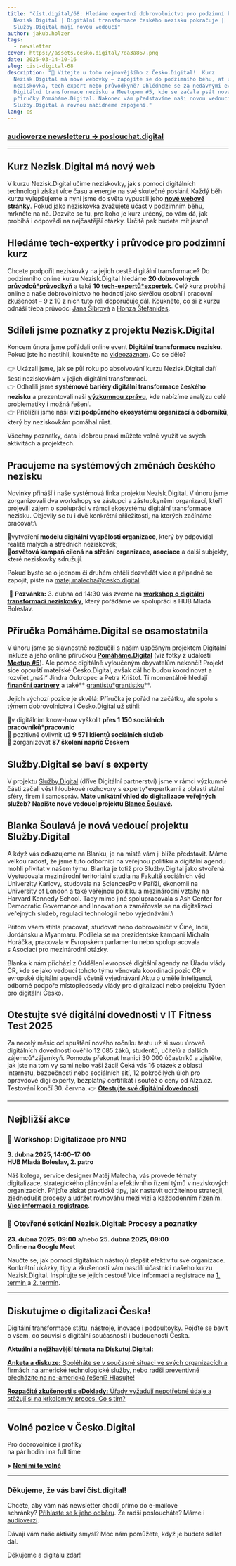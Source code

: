 ```yaml
---
title: "číst.digital/68: Hledáme expertní dobrovolnictvo pro podzimní kurz
  Nezisk.Digital | Digitální transformace českého nezisku pokračuje |
  Služby.Digital mají novou vedoucí"
author: jakub.holzer
tags:
  - newsletter
cover: https://assets.cesko.digital/7da3a867.png
date: 2025-03-14-10-16
slug: cist-digital-68
description: "👋 Vítejte u toho nejnovějšího z Česko.Digital!  Kurz
  Nezisk.Digital má nové webovky – zapojíte se do podzimního běhu, ať už jako
  neziskovka, tech-expert nebo průvodkyně? Ohlédneme se za nedávnými eventy
  Digitální transformace nezisku a Meetupem #5, kde se začala psát nová etapa
  příručky Pomáháme.Digital. Nakonec vám představíme naši novou vedoucí projektu
  Služby.Digital a rovnou nabídneme zapojení."
lang: cs
---
```

### [audioverze newsletteru → poslouchat.digital](https://poslouchat.digital)

- - -

## Kurz Nezisk.Digital má nový web

V kurzu Nezisk.Digital učíme neziskovky, jak s pomocí digitálních technologií získat více času a energie na své skutečné poslání. Každý běh kurzu vylepšujeme a nyní jsme do světa vypustili jeho **[nové webové stránky](https://nezisk.digital)**. Pokud jako neziskovka zvažujete účast v podzimním běhu, mrkněte na ně. Dozvíte se tu, pro koho je kurz určený, co vám dá, jak probíhá i odpovědi na nejčastější otázky. Určitě pak budete mít jasno!

## Hledáme tech-expertky i průvodce pro podzimní kurz

Chcete podpořit neziskovky na jejich cestě digitální transformace? Do podzimního online kurzu Nezisk.Digital hledáme **20 dobrovolných [průvodců*průvodkyň](https://app.cesko.digital/opportunities/recP8PO9DhSXwERTr)** a také **10 [tech-expertů*expertek](https://app.cesko.digital/opportunities/recGLCcg5xF0wsi5e)**. Celý kurz probíhá online a naše dobrovolnictvo ho hodnotí jako skvělou osobní i pracovní zkušenost – 9 z 10 z nich 
tuto roli doporučuje dál. Koukněte, co si z kurzu odnáší třeba průvodci [Jana Šibrová](https://www.linkedin.com/feed/update/urn:li:activity:7251544551423635456) a [Honza Štefanides](https://www.linkedin.com/feed/update/urn:li:activity:7271825856623251456).

## Sdíleli jsme poznatky z projektu Nezisk.Digital

Koncem února jsme pořádali online event **Digitální transformace nezisku**. Pokud jste ho nestihli, koukněte na [videozáznam](https://youtu.be/kb_TMSB07Hc). Co se dělo?

👉 Ukázali jsme, jak se půl roku po absolvování kurzu Nezisk.Digital daří šesti neziskovkám v jejich digitální transformaci.\
👉 Odhalili jsme **systémové bariéry digitální transformace českého nezisku** a prezentovali naši **[výzkumnou zprávu](https://blog.cesko.digital/2025/02/nezisk-digital-vyzkumna-zprava)**, kde nabízíme analýzu celé problematiky i možná řešení.\
👉 Přiblížili jsme naši **vizi podpůrného ekosystému organizací a odborníků**, který by neziskovkám pomáhal růst.

Všechny poznatky, data i dobrou praxi můžete volně využít ve svých aktivitách a projektech. 

## Pracujeme na systémových změnách českého nezisku

Novinky přináší i naše systémová linka projektu Nezisk.Digital. V únoru jsme zorganizovali dva workshopy se zástupci a zástupkyněmi organizací, kteří projevili zájem o spolupráci v rámci ekosystému digitální transformace nezisku. Objevily se tu i dvě konkrétní příležitosti, na kterých začínáme pracovat:\

🔹vytvoření **modelu digitální vyspělosti organizace**, který by odpovídal realitě malých a středních neziskovek; \
🔹**osvětová kampaň cílená na střešní organizace, asociace** a další subjekty, které neziskovky sdružují. 

Pokud byste se o jednom či druhém chtěli dozvědět více a případně se zapojit, pište na [matej.malecha@cesko.digital](mailto:matej.malecha@cesko.digital).

 📢 **Pozvánka:** 3. dubna od 14:30 vás zveme na **[workshop o digitální transformaci neziskovky](https://hubmb.cz/akce/zdrava-organizace-digitalizova/)**, který pořádáme ve spolupráci s HUB Mladá Boleslav.

## Příručka Pomáháme.Digital se osamostatnila

V únoru jsme se slavnostně rozloučili s naším úspěšným projektem Digitální inkluze a jeho online příručkou **[Pomáháme.Digital](https://www.pomahame.digital/)** (viz fotky z události **[Meetup #5](https://foto.cesko.digital/Meetup-5-digit%C3%A1ln%C3%AD-inkluze)**). Ale pomoc digitálně vyloučeným obyvatelům nekončí!  Projekt sice opouští mateřské Česko.Digital, avšak dál ho budou koordinovat a rozvíjet „naši“ Jindra Oukropec a Petra Krištof. Ti momentálně hledají **[finanční partnery](https://www.pomahame.digital/mod/page/view.php?id=346)** a také** [grantistu*grantistku](https://app.cesko.digital/opportunities/recXTzIuHXir1MqGS)**.  

Jejich výchozí pozice je skvělá: Příručka je pořád na začátku, ale spolu s týmem dobrovolnictva i Česko.Digital už stihli:  

🔹v digitálním know-how vyškolit **přes 1 150 sociálních pracovníků*pracovnic**\
🔹 pozitivně ovlivnit už **9 571 klientů sociálních služeb**\
🔹 zorganizovat **87 školení napříč Českem**  

## Služby.Digital se baví s experty

V projektu [Služby.Digital](https://Sluzby.Digital) (dříve Digitální partnerství) jsme v rámci výzkumné části začali vést hloubkové rozhovory s experty*expertkami z oblasti státní sféry, firem i samospráv. **Máte unikátní vhled do digitalizace veřejných služeb? Napište nové vedoucí projektu [Blance Šoulavé](mailto:blanka.soulava@cesko.digital).**

## Blanka Šoulavá je nová vedoucí projektu Služby.Digital

A když vás odkazujeme na Blanku, je na místě vám ji blíže představit. Máme velkou radost, že jsme tuto odbornici na veřejnou politiku a digitální agendu mohli přivítat v našem týmu. Blanka je totiž pro Služby.Digital jako stvořená. Vystudovala mezinárodní teritoriální studia na Fakultě sociálních věd Univerzity Karlovy, studovala na SciencesPo v Paříži, ekonomii na University of London a také veřejnou politiku a mezinárodní vztahy na Harvard Kennedy School. Tady mimo jiné spolupracovala s Ash Center for Democratic Governance and Innovation a zaměřovala se na digitalizaci veřejných služeb, regulaci technologií nebo vyjednávání.\

Přitom všem stihla pracovat, studovat nebo dobrovolničit v Číně, Indii, Jordánsku a Myanmaru. Podílela se na prezidentské kampani Michala Horáčka, pracovala v Evropském parlamentu nebo spolupracovala s Asociací pro mezinárodní otázky.

Blanka k nám přichází z Oddělení evropské digitální agendy na Úřadu vlády ČR, kde se jako vedoucí tohoto týmu věnovala koordinaci pozic ČR v evropské digitální agendě včetně vyjednávání Aktu o umělé inteligenci, odborné podpoře místopředsedy vlády pro digitalizaci nebo projektu Týden pro digitální Česko.

## Otestujte své digitální dovednosti v IT Fitness Test 2025

Za necelý měsíc od spuštění nového ročníku testu už si svou úroveň digitálních dovedností ověřilo 12 085 žáků, studentů, učitelů a dalších zájemců*zájemkyň. Pomozte překonat hranici 30 000 účastníků a zjistěte, jak jste na tom vy sami nebo vaši žáci! Čeká vás 16 otázek z oblastí internetu, bezpečnosti nebo sociálních sítí, 12 pokročilých úloh pro opravdové digi experty, bezplatný certifikát i soutěž o ceny od Alza.cz. Testování končí 30. června. 👉 **[Otestujte své digitální dovednosti](https://itfitness.eu/cs/)**.

- - -

## Nejbližší akce

### 📅 Workshop: Digitalizace pro NNO

**3. dubna 2025, 14:00–17:00**\
**HUB Mladá Boleslav, 2. patro**  

Náš kolega, service designer Matěj Malecha, vás provede tématy digitalizace, strategického plánování a efektivního řízení týmů v neziskových organizacích. Přijďte získat praktické tipy, jak nastavit udržitelnou strategii, zjednodušit procesy a udržet rovnováhu mezi vizí a každodenním řízením. **[Více informací a registrace](https://hubmb.cz/akce/zdrava-organizace-digitalizova/)**.

### 📅 Otevřené setkání Nezisk.Digital: Procesy a poznatky

**23. dubna 2025, 09:00** a/nebo **25. dubna 2025, 09:00**\
**Online na Google Meet**  

Naučte se, jak pomocí digitálních nástrojů zlepšit efektivitu své organizace. Konkrétní ukázky, tipy a zkušenosti vám nasdílí účastníci našeho kurzu Nezisk.Digital. Inspirujte se jejich cestou!  Více informací a registrace na [1. termín ](https://app.cesko.digital/events/event-nezisk-digital-jaro-23_4) a [2. termín](https://app.cesko.digital/events/event-nezisk-digital-jaro2025_25_4).

- - -

## Diskutujme o digitalizaci Česka!

Digitální transformace státu, nástroje, inovace i podpultovky. Pojďte se bavit o všem, co souvisí s digitální současností i budoucností Česka.

**Aktuální a nejžhavější témata na Diskutuj.Digital:**

[**Anketa a diskuze:** Spoléháte se v současné situaci ve svých organizacích a firmách na americké technologické služby, nebo radši preventivně přecházíte na ne-americká řešení? Hlasujte!](https://diskutuj.digital/t/resite-bezpecnost-svych-dat-a-nastroju-v-nove-geopoliticke-situaci/1136)

[**Rozpačité zkušenosti s eDoklady:** Úřady vyžadují nepotřebné údaje a stěžují si na krkolomný proces. Co s tím?](https://diskutuj.digital/t/zkusenosti-s-edoklady/1133)

- - -

## Volné pozice v Česko.Digital

Pro dobrovolnice i profíky\
na pár hodin i na full time

**\> [Není mi to volné](https://app.cesko.digital/)**

- - -

### Děkujeme, že vás baví číst.digital!

Chcete, aby vám náš newsletter chodil přímo do e-mailové schránky? [Přihlaste se k jeho odběru](https://ceskodigital.ecomailapp.cz/public/form/6-3fdfd544852ed7431aa64f3b9481afb9). Že radši posloucháte? Máme i [audioverzi](https://poslouchat.digital/).

Dávají vám naše aktivity smysl? 
Moc nám pomůžete, když je budete sdílet dál. 

Děkujeme a digitálu zdar!
